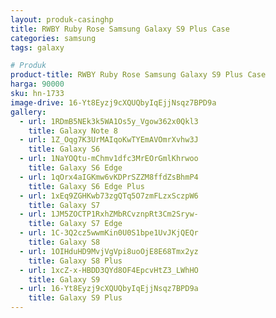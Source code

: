 ```yaml
---
layout: produk-casinghp
title: RWBY Ruby Rose Samsung Galaxy S9 Plus Case
categories: samsung
tags: galaxy

# Produk
product-title: RWBY Ruby Rose Samsung Galaxy S9 Plus Case
harga: 90000
sku: hn-1733
image-drive: 16-Yt8Eyzj9cXQUQbyIqEjjNsqz7BPD9a
gallery:
  - url: 1RDmB5NEk3k5WA1Os5y_Vgow362x0Qkl3
    title: Galaxy Note 8
  - url: 1Z_Oqg7K3UrMAIqoKwTYEmAVOmrXvhw3J
    title: Galaxy S6
  - url: 1NaYOQtu-mChmv1dfc3MrEOrGmlKhrwoo
    title: Galaxy S6 Edge
  - url: 1qOrx4aIGKmw6vKDPrSZZM8ffdZsBhmP4
    title: Galaxy S6 Edge Plus
  - url: 1xEq9ZGHKwb73zgQTq5O7zmFLzxSczpW6
    title: Galaxy S7
  - url: 1JM5ZOCTP1RxhZMbRCvznpRt3Cm2Sryw-
    title: Galaxy S7 Edge
  - url: 1C-3Q2cz5wwmKin0U0S1bpe1UvJKjQEQr
    title: Galaxy S8
  - url: 1OIHduHD9MvjVgVpi8uoOjE8E68Tmx2yz
    title: Galaxy S8 Plus
  - url: 1xcZ-x-HBDD3QYd8OF4EpcvHtZ3_LWhHO
    title: Galaxy S9
  - url: 16-Yt8Eyzj9cXQUQbyIqEjjNsqz7BPD9a
    title: Galaxy S9 Plus
---
```

